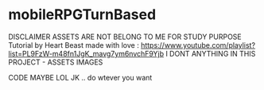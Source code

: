 # mobileRPGTurnBased
DISCLAIMER ASSETS ARE NOT BELONG TO ME FOR STUDY PURPOSE
Tutorial by Heart Beast made with love : https://www.youtube.com/playlist?list=PL9FzW-m48fn1JgK_mavg7ym6nvchF9Yjb
I DONT ANYTHING IN THIS PROJECT - ASSETS IMAGES 


CODE MAYBE LOL JK .. do wtever you want


